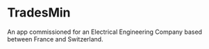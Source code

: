 # TradesMin
An app commissioned for an Electrical Engineering Company based between France and Switzerland.
